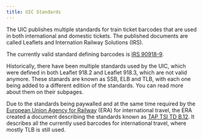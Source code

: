 ```yaml
---
title: UIC Standards
---
```


The UIC publishes multiple standards for train ticket barcodes that are used in both international and domestic tickets. The published documents are called Leaflets and Internation Railway Solutions (IRS).

The currently valid standard defining barcodes is [IRS 90918-9](https://shop.uic.org/en/1-remote-data-transmission-and-data-processing/14274-digital-security-elements-for-rail-passenger-ticketing-9793.html).

Historically, there have been multiple standards used by the UIC, which were defined in both Leaflet 918.2 and Leaflet 918.3, which are not valid anymore. These stanards are known as SSB, ELB and TLB, with each one being added to a different edition of the standards. You can read more about them on their subpages.

Due to the standards being paywalled and at the same time required by the [European Union Agency for Railway](https://era.europa.eu/) (ERA) for international travel, the ERA created a document describing the standards known as [TAP TSI TD B.12](https://github.com/EU-Agency-for-Railways/TSI_TAP/blob/master/era_technical_document_tap_b_12.pdf). It describes all the currently used barcodes for international travel, where mostly TLB is still used.